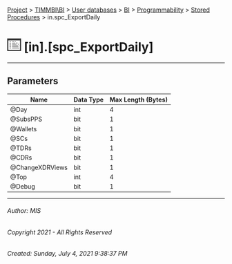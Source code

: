 #### 

[Project](../../../../../index.md) > [TIMMBI\\BI](../../../../index.md) > [User databases](../../../index.md) > [BI](../../index.md) > [Programmability](../index.md) > [Stored Procedures](Stored_Procedures.md) > in.spc_ExportDaily

# ![Stored Procedures](../../../../../Images/StoredProcedure32.png) [in].[spc_ExportDaily]

---

## <a name="#parameters"></a>Parameters

| Name | Data Type | Max Length (Bytes) |
|---|---|---|
| @Day | int | 4 |
| @SubsPPS | bit | 1 |
| @Wallets | bit | 1 |
| @SCs | bit | 1 |
| @TDRs | bit | 1 |
| @CDRs | bit | 1 |
| @ChangeXDRViews | bit | 1 |
| @Top | int | 4 |
| @Debug | bit | 1 |


---

###### Author:  MIS

###### Copyright 2021 - All Rights Reserved

###### Created: Sunday, July 4, 2021 9:38:37 PM

